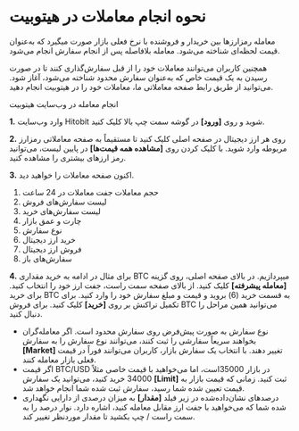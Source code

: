 # نحوه انجام معاملات در هیتوبیت

معامله رمزارزها بین خریدار و فروشنده با نرخ فعلی بازار صورت میگیرد که به‌عنوان قیمت لحظه‌ای شناخته می‌شود. معامله بلافاصله پس از انجام سفارش انجام می‌شود.

همچنین کاربران می‌توانند معاملات خود را از قبل سفارش‌گذاری کنند تا در صورت رسیدن به یک قیمت خاص که به‌عنوان سفارش محدود شناخته می‌شود، آغاز شود. می‌توانید از طریق رابط صفحه معاملاتی ما، معاملات خود را در هیتوبیت انجام دهید.

انجام معامله در وب‌سایت هیتوبیت

**1.**	وارد وب‌سایت Hitobit شوید و روی **[ورود]** در گوشه سمت چپ بالا کلیک کنید.

**2.**	روی هر ارز دیجیتال در صفحه اصلی کلیک کنید تا مستقیماً به صفحه معاملاتی رمزارز مربوطه وارد شوید. با کلیک کردن روی **[مشاهده همه قیمت‌ها]** در پایین لیست، می‌توانید رمز ارزهای بیشتری را مشاهده کنید.

**3.**	اکنون صفحه معاملات را خواهید دید.

1)	حجم معاملات جفت معاملات در 24 ساعت
2)	لیست سفارش‌های فروش
3)	لیست سفارش‌های خرید
4)	چارت و عمق بازار
5)	نوع سفارش
6)	خرید ارز دیجیتال
7)	فروش ارز دیجیتال
8)	سفارش‌های باز

**4.**	برای مثال در ادامه به خرید مقداری BTC میپردازیم. در بالای صفحه اصلی، روی گزینه **[معامله پیشرفته]** کلیک کنید.
از بالای صفحه سمت راست، جفت ارز خود را انتخاب کنید.
برای خرید BTC به قسمت خرید (6) بروید و قیمت و مبلغ سفارش خود را وارد کنید. برای تکمیل تراکنش بر روی **[خرید]** کلیک کنید.
برای فروش BTC می‌توانید همین مراحل را دنبال کنید.

-	نوع سفارش به صورت پیش‌فرض روی سفارش محدود است. اگر معامله‌گران بخواهند سریعاً سفارشی را ثبت کنند، می‌توانند نوع سفارش را به سفارش **[Market]** تغییر دهند. با انتخاب یک سفارش بازار، کاربران می‌توانند فوراً در قیمت فعلی بازار معامله کنند.
-	اگر قیمت BTC/USD در بازار  35000است، اما می‌خواهید با قیمت خاصی مثلاً 34000 خرید کنید، می‌توانید یک سفارش **[Limit]** ثبت کنید. زمانی که قیمت بازار به قیمت تعیین شده شما رسید، سفارش ثبت شده شما انجام خواهد شد.
-	درصدهای نشان‌داده‌شده در زیر فیلد **[مقدار]** به میزان درصدی از دارایی نگهداری شده شما که می‌خواهید با جفت ارز مقابل معامله کنید، اشاره دارد. نوار درصد را به سمت راست / چپ بکشید تا مقدار موردنظر تغییر کند.
